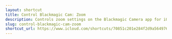 ```yaml
---
layout: shortcut
title: Control Blackmagic Cam: Zoom
description: Controls zoom settings on the Blackmagic Camera app for iOS
slug: control-blackmagic-cam-zoom
shortcut_url: https://www.icloud.com/shortcuts/70851c201e284f2d9a5649760311cf4d
---
```

